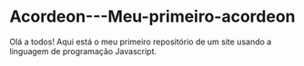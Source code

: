 # Acordeon---Meu-primeiro-acordeon
Olá a todos! Aqui está o meu primeiro repositório de um site usando a linguagem de programação Javascript.
